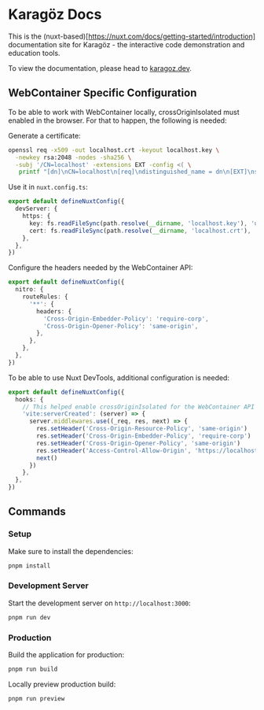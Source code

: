 # Karagöz Docs

This is the (nuxt-based)[https://nuxt.com/docs/getting-started/introduction] documentation site for Karagöz - the interactive code demonstration and education tools.

To view the documentation, please head to [karagoz.dev](https://karagoz.dev).

## WebContainer Specific Configuration

To be able to work with WebContainer locally, crossOriginIsolated must enabled in the browser. 
For that to happen, the following is needed:

Generate a certificate:

```bash
openssl req -x509 -out localhost.crt -keyout localhost.key \
  -newkey rsa:2048 -nodes -sha256 \
  -subj '/CN=localhost' -extensions EXT -config <( \
   printf "[dn]\nCN=localhost\n[req]\ndistinguished_name = dn\n[EXT]\nsubjectAltName=DNS:localhost\nkeyUsage=digitalSignature\nextendedKeyUsage=serverAuth")
```

Use it in `nuxt.config.ts`:

```typescript
export default defineNuxtConfig({
  devServer: {
    https: {
      key: fs.readFileSync(path.resolve(__dirname, 'localhost.key'), 'utf-8'),
      cert: fs.readFileSync(path.resolve(__dirname, 'localhost.crt'), 'utf-8'),
    },
  },
})
```

Configure the headers needed by the WebContainer API:

```typescript
export default defineNuxtConfig({
  nitro: {
    routeRules: {
      '**': {
        headers: {
          'Cross-Origin-Embedder-Policy': 'require-corp',
          'Cross-Origin-Opener-Policy': 'same-origin',
        },
      },
    },
  },
})
```

To be able to use Nuxt DevTools, additional configuration is needed:

```typescript
export default defineNuxtConfig({
  hooks: {
    // This helped enable crossOriginIsolated for the WebContainer API and get Nuxt DevTools working simultaneously
    'vite:serverCreated': (server) => {
      server.middlewares.use((_req, res, next) => {
        res.setHeader('Cross-Origin-Resource-Policy', 'same-origin')
        res.setHeader('Cross-Origin-Embedder-Policy', 'require-corp')
        res.setHeader('Cross-Origin-Opener-Policy', 'same-origin')
        res.setHeader('Access-Control-Allow-Origin', 'https://localhost:3000')
        next()
      })
    },
  },
})
```

## Commands

### Setup

Make sure to install the dependencies:

```bash
pnpm install
```

### Development Server

Start the development server on `http://localhost:3000`:

```bash
pnpm run dev
```

### Production

Build the application for production:

```bash
pnpm run build
```

Locally preview production build:

```bash
pnpm run preview
```
